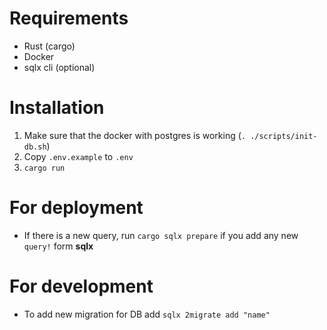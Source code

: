 # Requirements
* Rust (cargo)
* Docker
* sqlx cli (optional)

# Installation
1. Make sure that the docker with postgres is working (`. ./scripts/init-db.sh`)
2. Copy `.env.example` to `.env`
3. `cargo run`

# For deployment
* If there is a new query, run `cargo sqlx prepare` if you add any new `query!` form **sqlx**

# For development
* To add new migration for DB add `sqlx 2migrate add "name"`